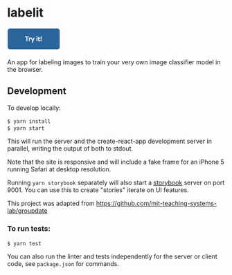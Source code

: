 # labelit

<a href="https://label-it.herokuapp.com/?github"><img src="docs/try.png" width="124" height="53" alt="Try it!"/></a>

An app for labeling images to train your very own image classifier model in the browser.

## Development
To develop locally:
```
$ yarn install
$ yarn start
```

This will run the server and the create-react-app development server in parallel, writing the output of both to stdout.

Note that the site is responsive and will include a fake frame for an iPhone 5 running Safari at desktop resolution.

Running `yarn storybook` separately will also start a [storybook](https://github.com/storybooks/storybook) server on port 9001.  You can use this to create "stories" iterate on UI features.

This project was adapted from https://github.com/mit-teaching-systems-lab/groupdate


### To run tests:
```
$ yarn test
```

You can also run the linter and tests independently for the server or client code, see `package.json` for commands.
